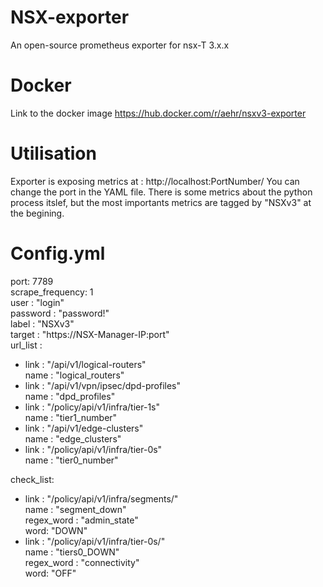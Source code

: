 # NSX-exporter
An open-source prometheus exporter for nsx-T 3.x.x

# Docker
Link to the docker image https://hub.docker.com/r/aehr/nsxv3-exporter

# Utilisation
Exporter is exposing metrics at : http://localhost:PortNumber/
You can change the port in the YAML file.
There is some metrics about the python process itslef, but the most importants metrics are tagged by "NSXv3" at the begining.

# Config.yml

port: 7789 \
scrape_frequency: 1 \
user : "login" \
password : "password!" \
label : "NSXv3" \
target : "https://NSX-Manager-IP:port" \
url_list : 
  - link : "/api/v1/logical-routers" \
    name : "logical_routers" 
  - link : "/api/v1/vpn/ipsec/dpd-profiles" \
    name : "dpd_profiles" 
  - link : "/policy/api/v1/infra/tier-1s" \
    name : "tier1_number" 
  - link : "/api/v1/edge-clusters" \
    name : "edge_clusters" 
  - link : "/policy/api/v1/infra/tier-0s" \
    name : "tier0_number" 
    
check_list:
  - link : "/policy/api/v1/infra/segments/" \
    name : "segment_down" \
    regex_word : "admin_state" \
    word: "DOWN"
  - link : "/policy/api/v1/infra/tier-0s/" \
    name : "tiers0_DOWN" \
    regex_word : "connectivity" \
    word: "OFF"


